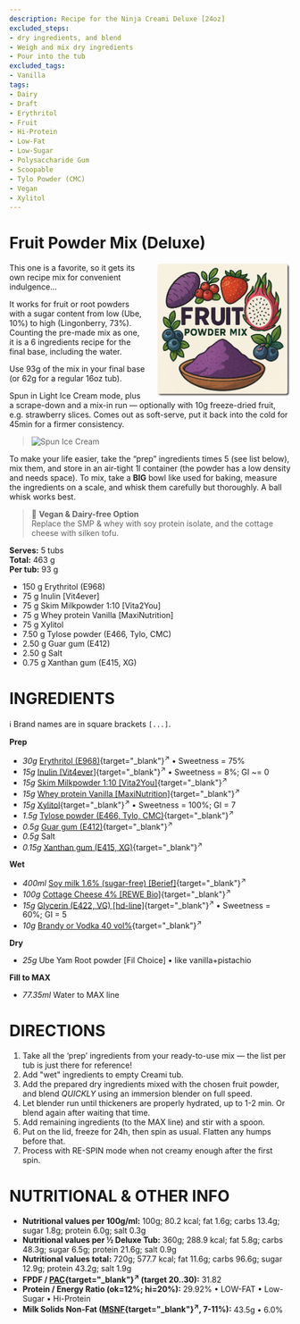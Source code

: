 ```yaml
---
description: Recipe for the Ninja Creami Deluxe [24oz]
excluded_steps:
- dry ingredients, and blend
- Weigh and mix dry ingredients
- Pour into the tub
excluded_tags:
- Vanilla
tags:
- Dairy
- Draft
- Erythritol
- Fruit
- Hi-Protein
- Low-Fat
- Low-Sugar
- Polysaccharide Gum
- Scoopable
- Tylo Powder (CMC)
- Vegan
- Xylitol
---
```

# Fruit Powder Mix (Deluxe)
<img style="float: right; margin-left: 1.5em;" width=240 alt="Logo" src="logo-fruit-powder.png" />

This one is a favorite, so it gets its own recipe mix for convenient indulgence…

It works for fruit or root powders with a sugar content from low (Ube, 10%) to high (Lingonberry, 73%).
Counting the pre-made mix as one, it is a 6 ingredients recipe for the final base, including the water.

Use 93g of the mix in your final base (or 62g for a regular 16oz tub).

Spun in Light Ice Cream mode, plus a scrape-down and a mix-in run — optionally with 10g freeze-dried fruit, e.g. strawberry slices.
Comes out as soft-serve, put it back into the cold for 45min for a firmer consistency.

> <img width=360 alt="Spun Ice Cream" src="Strawberry-FP-Mix_2024-11-21.jpg" class="zoomable" />

To make your life easier, take the “prep” ingredients times 5 (see list below), mix them,
and store in an air-tight 1l container (the powder has a low density and needs space).
To mix, take a **BIG** bowl like used for baking, measure the ingredients on a scale,
and whisk them carefully but thoroughly. A ball whisk works best.

> 🌿 **Vegan & Dairy-free Option**<br />Replace the SMP & whey with soy protein isolate, and the cottage cheese with silken tofu.

**Serves:** 5 tubs          
**Total:** 463 g          
**Per tub:** 93 g          

 * 150 g Erythritol (E968)
 * 75 g Inulin [Vit4ever]
 * 75 g Skim Milkpowder 1:10 [Vita2You]
 * 75 g Whey protein Vanilla [MaxiNutrition]
 * 75 g Xylitol
 * 7.50 g Tylose powder (E466, Tylo, CMC)
 * 2.50 g Guar gum (E412)
 * 2.50 g Salt
 * 0.75 g Xanthan gum (E415, XG)

# INGREDIENTS

ℹ️ Brand names are in square brackets `[...]`.

**Prep**

  - _30g_ [Erythritol (E968)](/ice-creamery/info/ingredients/#erythritol-e968){target="_blank"}<sup>↗</sup> • Sweetness = 75%
  - _15g_ [Inulin \[Vit4ever\]](/ice-creamery/info/ingredients/#inulin){target="_blank"}<sup>↗</sup> • Sweetness = 8%; GI ~= 0
  - _15g_ [Skim Milkpowder 1:10 \[Vita2You\]](/ice-creamery/info/ingredients/#skim-milk-powder-smp){target="_blank"}<sup>↗</sup>
  - _15g_ [Whey protein Vanilla \[MaxiNutrition\]](/ice-creamery/info/ingredients/#whey-protein){target="_blank"}<sup>↗</sup>
  - _15g_ [Xylitol](/ice-creamery/info/ingredients/#xylitol-e967){target="_blank"}<sup>↗</sup> • Sweetness = 100%; GI = 7
  - _1.5g_ [Tylose powder (E466, Tylo, CMC)](/ice-creamery/info/ingredients/#carboxymethyl-cellulose-cmc-e466){target="_blank"}<sup>↗</sup>
  - _0.5g_ [Guar gum (E412)](/ice-creamery/info/ingredients/#guar-gum-e412){target="_blank"}<sup>↗</sup>
  - _0.5g_ Salt
  - _0.15g_ [Xanthan gum (E415, XG)](/ice-creamery/info/ingredients/#xanthan-gum-xg-e415){target="_blank"}<sup>↗</sup>

**Wet**

  - _400ml_ [Soy milk 1.6% (sugar-free) \[Berief\]](/ice-creamery/info/ingredients/#soy-milk){target="_blank"}<sup>↗</sup>
  - _100g_ [Cottage Cheese 4% \[REWE Bio\]](/ice-creamery/info/ingredients/#cottage-cheese){target="_blank"}<sup>↗</sup>
  - _15g_ [Glycerin (E422, VG) \[hd-line\]](/ice-creamery/info/ingredients/#vegetable-glycerin-glycerol-vg-e422){target="_blank"}<sup>↗</sup> • Sweetness = 60%; GI = 5
  - _10g_ [Brandy or Vodka 40 vol%](/ice-creamery/info/ingredients/#alcohol-ethanol){target="_blank"}<sup>↗</sup>

**Dry**

  - _25g_ Ube Yam Root powder [Fil Choice] • like vanilla+pistachio

**Fill to MAX**

  - _77.35ml_ Water to MAX line

# DIRECTIONS

 1. Take all the ‘prep’ ingredients from your ready-to-use mix — the list per tub is just there for reference!
 1. Add "wet" ingredients to empty Creami tub.
 1. Add the prepared dry ingredients mixed with the chosen fruit powder, and blend *QUICKLY* using an immersion blender on full speed.
 1. Let blender run until thickeners are properly hydrated, up to 1-2 min. Or blend again after waiting that time.
 1. Add remaining ingredients (to the MAX line) and stir with a spoon.
 1. Put on the lid, freeze for 24h, then spin as usual. Flatten any humps before that.
 1. Process with RE-SPIN mode when not creamy enough after the first spin.

# NUTRITIONAL & OTHER INFO
- **Nutritional values per 100g/ml:** 100g; 80.2 kcal; fat 1.6g; carbs 13.4g; sugar 1.8g; protein 6.0g; salt 0.3g
- **Nutritional values per ½ Deluxe Tub:** 360g; 288.9 kcal; fat 5.8g; carbs 48.3g; sugar 6.5g; protein 21.6g; salt 0.9g
- **Nutritional values total:** 720g; 577.7 kcal; fat 11.6g; carbs 96.6g; sugar 12.9g; protein 43.2g; salt 1.9g
- **FPDF / [PAC](/ice-creamery/info/glossary/#potere-anti-congelante-pac){target="_blank"}<sup>↗</sup> (target 20..30):** 31.82
- **Protein / Energy Ratio (ok=12%; hi=20%):** 29.92% • LOW-FAT • Low-Sugar • Hi-Protein
- **Milk Solids Non-Fat ([MSNF](/ice-creamery/info/glossary/#milk-solids-not-fat-msnf){target="_blank"}<sup>↗</sup>, 7-11%):** 43.5g • 6.0%
